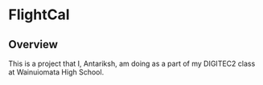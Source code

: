 # FlightCal

## Overview

This is a project that I, Antariksh, am doing as a part of my DIGITEC2 class at Wainuiomata High School.
